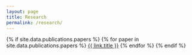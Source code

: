 ```yaml
---
layout: page
title: Research
permalink: /research/
---
```


{% if site.data.publications.papers %}
  {% for paper in site.data.publications.papers %}
    <a class="page-link" href="{{ link.url | prepend: site.baseurl }}">{{ link.title }}</a>
  {% endfor %}
{% endif %}